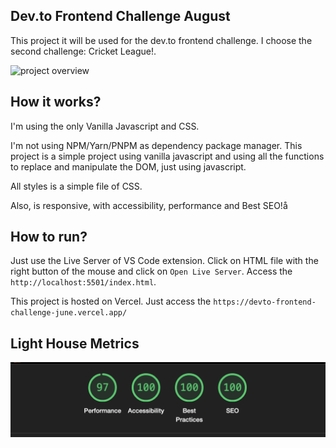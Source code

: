 ## Dev.to Frontend Challenge August

This project it will be used for the dev.to frontend challenge. I choose the second challenge: Cricket League!.

![project overview](images/challenge.gif)

## How it works?

I'm using the only Vanilla Javascript and CSS.

I'm not using NPM/Yarn/PNPM as dependency package manager. This project is a simple project using vanilla javascript and using all the functions to replace and manipulate the DOM, just using javascript.

All styles is a simple file of CSS.

Also, is responsive, with accessibility, performance and Best SEO!å

## How to run?

Just use the Live Server of VS Code extension. Click on HTML file with the right button of the mouse and click on `Open Live Server`. Access the `http://localhost:5501/index.html`.

This project is hosted on Vercel. Just access the `https://devto-frontend-challenge-june.vercel.app/`

## Light House Metrics

![Light House Project](images/lighthouse.png)
